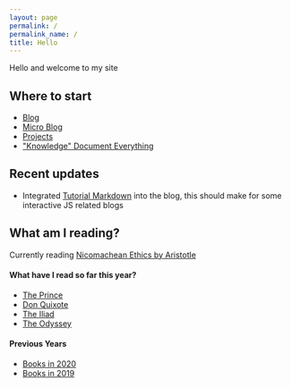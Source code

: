 ```yaml
---
layout: page
permalink: /
permalink_name: /
title: Hello
---
```


Hello and welcome to my site

## Where to start

- [Blog](/blog)
- [Micro Blog](/micro-blog/twtxt.txt)
- [Projects](/projects)
- ["Knowledge" Document Everything](/knowledge)

## Recent updates

- Integrated [Tutorial Markdown](https://github.com/tholman/tutorial-markdown) into the blog, this should make for some interactive JS related blogs

## What am I reading?

Currently reading [Nicomachean Ethics by Aristotle](https://standardebooks.org/ebooks/aristotle/nicomachean-ethics/f-h-peters)

#### What have I read so far this year?

- [The Prince](https://standardebooks.org/ebooks/niccolo-machiavelli/the-prince/w-k-marriott)
- [Don Quixote](https://standardebooks.org/ebooks/miguel-de-cervantes-saavedra/don-quixote/john-ormsby)
- [The Iliad](https://standardebooks.org/ebooks/homer/the-iliad/william-cullen-bryant)
- [The Odyssey](https://standardebooks.org/ebooks/homer/the-odyssey/william-cullen-bryant)

#### Previous Years

- [Books in 2020](/books/2020)
- [Books in 2019](/books/2019)
